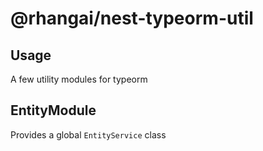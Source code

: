 # @rhangai/nest-typeorm-util

## Usage

A few utility modules for typeorm

## EntityModule

Provides a global `EntityService` class

